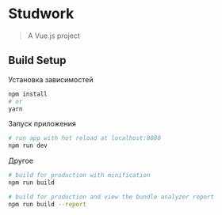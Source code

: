# Studwork

> A Vue.js project

## Build Setup

Установка зависимостей
``` bash
npm install
# or
yarn
```

Запуск приложения
``` bash
# run app with hot reload at localhost:8080
npm run dev
```

Другое
``` bash
# build for production with minification
npm run build

# build for production and view the bundle analyzer report
npm run build --report
```
